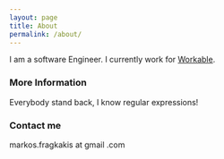 ```yaml
---
layout: page
title: About
permalink: /about/
---
```


I am a software Engineer. I currently work for [Workable](https://www.workable.com).

### More Information

Everybody stand back, I know regular expressions!

### Contact me

markos.fragkakis at gmail .com